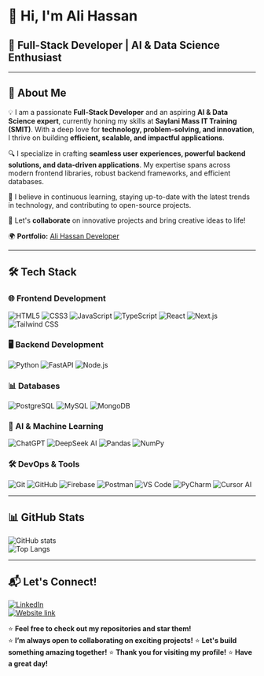 # 👋 Hi, I'm Ali Hassan  

## 🚀 Full-Stack Developer | AI & Data Science Enthusiast  

---

## 📝 About Me  
💡 I am a passionate **Full-Stack Developer** and an aspiring **AI & Data Science expert**, currently honing my skills at **Saylani Mass IT Training (SMIT)**. With a deep love for **technology, problem-solving, and innovation**, I thrive on building **efficient, scalable, and impactful applications**.  

🔍 I specialize in crafting **seamless user experiences, powerful backend solutions, and data-driven applications**. My expertise spans across modern frontend libraries, robust backend frameworks, and efficient databases.  

🚀 I believe in continuous learning, staying up-to-date with the latest trends in technology, and contributing to open-source projects.  

💬 Let's **collaborate** on innovative projects and bring creative ideas to life!  

🌍 **Portfolio:** [Ali Hassan Developer](https://alihassandeveloper.netlify.app/)  

---

## 🛠️ Tech Stack  

### 🌐 Frontend Development  
<p align="left">  
<img src="https://img.shields.io/badge/HTML5-E34F26?style=for-the-badge&logo=html5&logoColor=white" alt="HTML5" />  
<img src="https://img.shields.io/badge/CSS3-1572B6?style=for-the-badge&logo=css3&logoColor=white" alt="CSS3" />  
<img src="https://img.shields.io/badge/JavaScript-F7DF1E?style=for-the-badge&logo=javascript&logoColor=black" alt="JavaScript" />  
<img src="https://img.shields.io/badge/TypeScript-3178C6?style=for-the-badge&logo=typescript&logoColor=white" alt="TypeScript" />  
<img src="https://img.shields.io/badge/React-61DAFB?style=for-the-badge&logo=react&logoColor=black" alt="React" />  
<img src="https://img.shields.io/badge/Next.js-000000?style=for-the-badge&logo=nextdotjs&logoColor=white" alt="Next.js" />  
<img src="https://img.shields.io/badge/Tailwind_CSS-38B2AC?style=for-the-badge&logo=tailwind-css&logoColor=white" alt="Tailwind CSS" />  
</p>  

### 🖥️ Backend Development  
<p align="left">  
<img src="https://img.shields.io/badge/Python-3776AB?style=for-the-badge&logo=python&logoColor=white" alt="Python" />  
<img src="https://img.shields.io/badge/FastAPI-009688?style=for-the-badge&logo=fastapi&logoColor=white" alt="FastAPI" />  
<img src="https://img.shields.io/badge/Node.js-43853D?style=for-the-badge&logo=node.js&logoColor=white" alt="Node.js" />  
</p>  

### 📊 Databases  
<p align="left">  
<img src="https://img.shields.io/badge/PostgreSQL-336791?style=for-the-badge&logo=postgresql&logoColor=white" alt="PostgreSQL" />  
<img src="https://img.shields.io/badge/MySQL-4479A1?style=for-the-badge&logo=mysql&logoColor=white" alt="MySQL" />  
<img src="https://img.shields.io/badge/MongoDB-47A248?style=for-the-badge&logo=mongodb&logoColor=white" alt="MongoDB" />  
</p>  

### 🧠 AI & Machine Learning  
<p align="left">  
<img src="https://img.shields.io/badge/ChatGPT-00A67E?style=for-the-badge&logo=openai&logoColor=white" alt="ChatGPT" />  
<img src="https://img.shields.io/badge/DeepSeek-AI-blue?style=for-the-badge&logo=deepseek&logoColor=white" alt="DeepSeek AI" />  
<img src="https://img.shields.io/badge/Pandas-150458?style=for-the-badge&logo=pandas&logoColor=white" alt="Pandas" />  
<img src="https://img.shields.io/badge/NumPy-013243?style=for-the-badge&logo=numpy&logoColor=white" alt="NumPy" />  
</p>  

### 🛠️ DevOps & Tools  
<p align="left">  
<img src="https://img.shields.io/badge/Git-F05032?style=for-the-badge&logo=git&logoColor=white" alt="Git" />  
<img src="https://img.shields.io/badge/GitHub-181717?style=for-the-badge&logo=github&logoColor=white" alt="GitHub" />  
<img src="https://img.shields.io/badge/Firebase-FFCA28?style=for-the-badge&logo=firebase&logoColor=black" alt="Firebase" />  
<img src="https://img.shields.io/badge/Postman-FF6C37?style=for-the-badge&logo=postman&logoColor=white" alt="Postman" />  
<img src="https://img.shields.io/badge/VsCode-007ACC?style=for-the-badge&logo=visual-studio-code&logoColor=white" alt="VS Code" />  
<img src="https://img.shields.io/badge/PyCharm-000000?style=for-the-badge&logo=pycharm&logoColor=white" alt="PyCharm" />  
<img src="https://img.shields.io/badge/Cursor_AI-222222?style=for-the-badge&logo=cursor&logoColor=white" alt="Cursor AI" />  
</p>  

---

## 📊 GitHub Stats  
![GitHub stats](https://github-readme-stats.vercel.app/api?username=AliHassan&show_icons=true&theme=radical)  
![Top Langs](https://github-readme-stats.vercel.app/api/top-langs/?username=AliHassan&layout=compact&theme=radical&langs_count=3&hide=css,html)  

---

## 📬 Let's Connect!  
[![LinkedIn](https://img.shields.io/badge/LinkedIn-Profile-blue?style=for-the-badge&logo=linkedin)](https://www.linkedin.com/in/ali-hassan-salman-49420a332)  
[![Website link](https://img.shields.io/badge/Portfolio-Website-blue?style=for-the-badge&logo=netlify)](https://alihassandeveloper.netlify.app/)  

⭐ **Feel free to check out my repositories and star them!**  
⭐ **I’m always open to collaborating on exciting projects!**
⭐ **Let's build something amazing together!**
⭐ **Thank you for visiting my profile!**
⭐ **Have a great day!**
